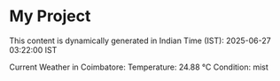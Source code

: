 # My Project

This content is dynamically generated in Indian Time (IST): 2025-06-27 03:22:00 IST


Current Weather in Coimbatore:
Temperature: 24.88 °C
Condition: mist

